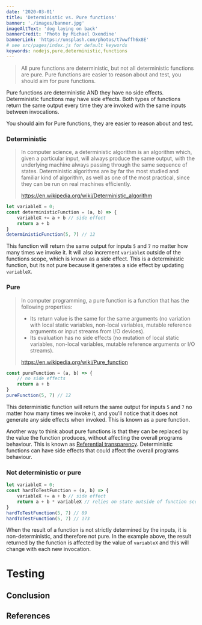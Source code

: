```yaml
---
date: '2020-03-01'
title: 'Deterministic vs. Pure functions'
banner: './images/banner.jpg'
imageAltText: 'dog laying on back'
bannerCredit: 'Photo by Michael Oxendine'
bannerLink: 'https://unsplash.com/photos/t7wwffh6x8E'
# see src/pages/index.js for default keywords
keywords: nodejs,pure,deterministic,functions
---
```


> All pure functions are deterministic, but not all deterministic functions are pure. Pure functions are easier to reason about and test, you should aim for pure functions.

<!-- end -->

Pure functions are deterministic AND they have no side effects. Deterministic functions may have side effects. Both types of functions return the same output every time they are invoked with the same inputs between invocations. 

You should aim for Pure functions, they are easier to reason about and test.

### Deterministic

> In computer science, a deterministic algorithm is an algorithm which, given a particular input, will always produce the same output, with the underlying machine always passing through the same sequence of states. Deterministic algorithms are by far the most studied and familiar kind of algorithm, as well as one of the most practical, since they can be run on real machines efficiently.
> 
> https://en.wikipedia.org/wiki/Deterministic_algorithm

```javascript
let variableX = 0;
const deterministicFunction = (a, b) => {
    variableX += a + b // side effect
    return a + b
}
deterministicFunction(5, 7) // 12
```
This function will return the same output for inputs `5` and `7` no matter how many times we invoke it. It will also increment `variableX` outside of the functions scope, which is known as a side effect. This is a deterministic function, but its not pure because it generates a side effect by updating `variableX`.

### Pure

> In computer programming, a pure function is a function that has the following properties:
> - Its return value is the same for the same arguments (no variation with local static variables, non-local variables, mutable reference arguments or input streams from I/O devices).
> - Its evaluation has no side effects (no mutation of local static variables, non-local variables, mutable reference arguments or I/O streams).
> 
> https://en.wikipedia.org/wiki/Pure_function

```javascript
const pureFunction = (a, b) => {
    // no side effects
    return a + b
}
pureFunction(5, 7) // 12
```
This deterministic function will return the same output for inputs `5` and `7` no matter how many times we invoke it, and you'll notice that it does not generate any side effects when invoked. This is known as a pure function.

Another way to think about pure functions is that they can be replaced by the value the function produces, without affecting the overall programs behaviour. This is known as [Referential transparency](https://en.wikipedia.org/wiki/Referential_transparency). Deterministic functions can have side effects that could affect the overall programs behaviour.

### Not deterministic or pure

```javascript
let variableX = 0;
const hardToTestFunction = (a, b) => {
    variableX += a + b // side effect
    return a + b * variableX // relies on state outside of function scope
}
hardToTestFunction(5, 7) // 89
hardToTestFunction(5, 7) // 173
```
When the result of a function is not strictly determined by the inputs, it is non-deterministic, and therefore not pure. In the example above, the result returned by the function is affected by the value of `variableX` and this will change with each new invocation.

# Testing



## Conclusion



## References

